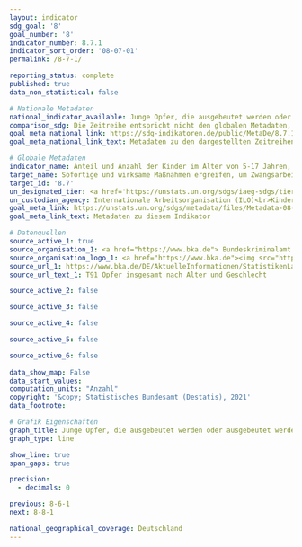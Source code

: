 ```yaml
---
layout: indicator    
sdg_goal: '8'    
goal_number: '8'    
indicator_number: 8.7.1    
indicator_sort_order: '08-07-01'    
permalink: /8-7-1/    

reporting_status: complete    
published: true    
data_non_statistical: false    

# Nationale Metadaten    
national_indicator_available: Junge Opfer, die ausgebeutet werden oder ausgebeutet werden sollen    
comparison_sdg: Die Zeitreihe entspricht nicht den globalen Metadaten, bietet aber zusätzliche Informationen.    
goal_meta_national_link: https://sdg-indikatoren.de/public/MetaDe/8.7.1.pdf    
goal_meta_national_link_text: Metadaten zu den dargestellten Zeitreihen    

# Globale Metadaten    
indicator_name: Anteil und Anzahl der Kinder im Alter von 5-17 Jahren, die Kinderarbeit leisten, nach Geschlecht und Alter    
target_name: Sofortige und wirksame Maßnahmen ergreifen, um Zwangsarbeit abzuschaffen, moderne Sklaverei und Menschenhandel zu beenden und das Verbot und die Beseitigung der schlimmsten Formen der Kinderarbeit, einschließlich der Einziehung und des Einsatzes von Kindersoldatinnen und -soldaten, sicherzustellen, und bis 2025 jeder Form von Kinderarbeit ein Ende setzen    
target_id: '8.7'    
un_designated_tier: <a href='https://unstats.un.org/sdgs/iaeg-sdgs/tier-classification/' title='Klicken Sie hier um weitere Informationen zur UN-Tier-Klassifikation zu erhalten.'  target='_blank'>Tier II</a>    
un_custodian_agency: Internationale Arbeitsorganisation (ILO)<br>Kinderhilfswerk der Vereinten Nationen (UNICEF)    
goal_meta_link: https://unstats.un.org/sdgs/metadata/files/Metadata-08-07-01.pdf    
goal_meta_link_text: Metadaten zu diesem Indikator        

# Datenquellen
source_active_1: true
source_organisation_1: <a href="https://www.bka.de"> Bundeskriminalamt (BKA) </a>
source_organisation_logo_1: <a href="https://www.bka.de"><img src="https://g205sdgs.github.io/sdg-indicators/public/OrgImgDe/bka.png" alt="Logo bka" style="height:60px; width:148px"/></a>
source_url_1: https://www.bka.de/DE/AktuelleInformationen/StatistikenLagebilder/PolizeilicheKriminalstatistik/PKS2020/PKSTabellen/BundOpfertabellen/bundopfertabellen.html?nn=145488
source_url_text_1: T91 Opfer insgesamt nach Alter und Geschlecht

source_active_2: false

source_active_3: false

source_active_4: false

source_active_5: false

source_active_6: false
    
data_show_map: False    
data_start_values:     
computation_units: "Anzahl"    
copyright: '&copy; Statistisches Bundesamt (Destatis), 2021'    
data_footnote:     

# Grafik Eigenschaften    
graph_title: Junge Opfer, die ausgebeutet werden oder ausgebeutet werden sollen    
graph_type: line    

show_line: true
span_gaps: true

precision:
  - decimals: 0    

previous: 8-6-1    
next: 8-8-1    

national_geographical_coverage: Deutschland    
---
```


<span></span>